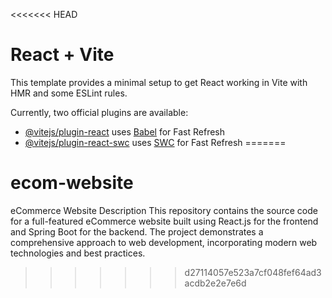 <<<<<<< HEAD
# React + Vite

This template provides a minimal setup to get React working in Vite with HMR and some ESLint rules.

Currently, two official plugins are available:

- [@vitejs/plugin-react](https://github.com/vitejs/vite-plugin-react/blob/main/packages/plugin-react/README.md) uses [Babel](https://babeljs.io/) for Fast Refresh
- [@vitejs/plugin-react-swc](https://github.com/vitejs/vite-plugin-react-swc) uses [SWC](https://swc.rs/) for Fast Refresh
=======
# ecom-website
eCommerce Website Description This repository contains the source code for a full-featured eCommerce website built using React.js for the frontend and Spring Boot for the backend. The project demonstrates a comprehensive approach to web development, incorporating modern web technologies and best practices.
>>>>>>> d27114057e523a7cf048fef64ad3acdb2e2e7e6d

